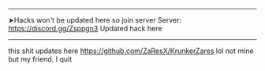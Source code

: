 ___________________________________________
➤Hacks won't be updated here so join server
Server: https://discord.gg/Zsppgn3 Updated hack here
___________________________________________
this shit updates here https://github.com/ZaResX/KrunkerZares lol not mine but my friend. I quit
